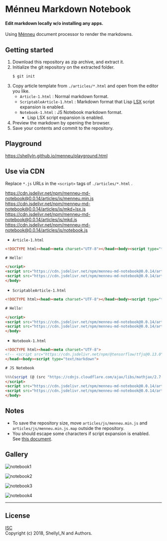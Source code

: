 
# Ménneu Markdown Notebook

#### Edit markdown locally w/o installing any apps.

Using [Ménneu](https://github.com/shellyln/menneu) document processor to render the markdowns.



## Getting started

1. Download this repository as zip archive, and extract it.
1. Initialize the git repository on the extracted folder.
    ```bash
    $ git init
    ```
1. Copy article template from `./articles/*.html` and open from the editor you like.
    * `Article-1.html` : Normal markdown format.
    * `ScriptableArticle-1.html` : Markdown format that Lisp [LSX](https://github.com/shellyln/liyad#what-is-lsx) script expansion is enabled.
    * `Notebook-1.html` : JS Notebook markdown format.
        * Lisp LSX script expansion is enabled.
1. Preview the markdown by opening the browser.
1. Save your contents and commit to the repository.


## Playground

https://shellyln.github.io/menneu/playground.html


## Use via CDN

Replace `*.js` URLs in the `<script>` tags of `./articles/*.html` .

https://cdn.jsdelivr.net/npm/menneu-md-notebook@0.0.14/articles/js/menneu.min.js  
https://cdn.jsdelivr.net/npm/menneu-md-notebook@0.0.14/articles/js/mkd+lsx.js  
https://cdn.jsdelivr.net/npm/menneu-md-notebook@0.0.14/articles/js/mkd.js  
https://cdn.jsdelivr.net/npm/menneu-md-notebook@0.0.14/articles/js/notebook.js  

* `Article-1.html`
```html
<!DOCTYPE html><head><meta charset="UTF-8"></head><body><script type="text/markdown">

# Hello!

</script>
<script src="https://cdn.jsdelivr.net/npm/menneu-md-notebook@0.0.14/articles/js/mkd.js"></script>
<script src="https://cdn.jsdelivr.net/npm/menneu-md-notebook@0.0.14/articles/js/menneu.min.js" onload="start({title: 'My Notebook 1'})"></script>
</body>
```

* `ScriptableArticle-1.html`
```html
<!DOCTYPE html><head><meta charset="UTF-8"></head><body><script type="text/markdown">

# Hello!

</script>
<script src="https://cdn.jsdelivr.net/npm/menneu-md-notebook@0.0.14/articles/js/mkd+lsx.js"></script>
<script src="https://cdn.jsdelivr.net/npm/menneu-md-notebook@0.0.14/articles/js/menneu.min.js" onload="start({title: 'My Notebook 1'})"></script>
</body>
```

* `Notebook-1.html`
```html
<!DOCTYPE html><head><meta charset="UTF-8">
<!-- <script src="https://cdn.jsdelivr.net/npm/@tensorflow/tfjs@0.13.0"></script> -->
</head><body><script type="text/markdown">

# JS Notebook

%%%(script (@ (src "https://cdnjs.cloudflare.com/ajax/libs/mathjax/2.7.5/MathJax.js?config=TeX-MML-AM_CHTML") (crossorigin "anonymous") (async)))
</script>
<script src="https://cdn.jsdelivr.net/npm/menneu-md-notebook@0.0.14/articles/js/notebook.js"></script>
<script src="https://cdn.jsdelivr.net/npm/menneu-md-notebook@0.0.14/articles/js/menneu.min.js" onload="start({title: 'My Notebook 1'})"></script>
</body>
```

## Notes

* To save the repository size, move `articles/js/menneu.min.js` and `articles/js/menneu.min.js.map` outside the repository.
* You should escape some characters if script expansion is enabled.  
  See [this document](https://github.com/shellyln/menneu/#lisp-block-expansion).

## Gallery

![notebook1](https://shellyln.github.io/menneu/assets/image/notebook1.png)

![notebook2](https://shellyln.github.io/menneu/assets/image/notebook2.png)

![notebook3](https://shellyln.github.io/menneu/assets/image/notebook3.png)

![notebook4](https://shellyln.github.io/menneu/assets/image/notebook4.png)

----


## License
[ISC](https://github.com/shellyln/menneu-md-notebook/blob/master/LICENSE.md)  
Copyright (c) 2018, Shellyl_N and Authors.
